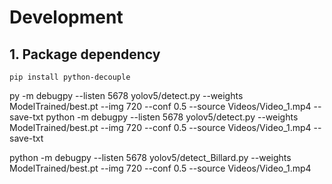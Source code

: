 # Development
## 1. Package dependency
`pip install python-decouple`

py -m debugpy --listen 5678 yolov5/detect.py --weights ModelTrained/best.pt --img 720 --conf 0.5 --source Videos/Video_1.mp4 --save-txt
python -m debugpy --listen 5678 yolov5/detect.py --weights ModelTrained/best.pt --img 720 --conf 0.5 --source Videos/Video_1.mp4 --save-txt

python -m debugpy --listen 5678 yolov5/detect_Billard.py --weights ModelTrained/best.pt --img 720 --conf 0.5 --source Videos/Video_1.mp4